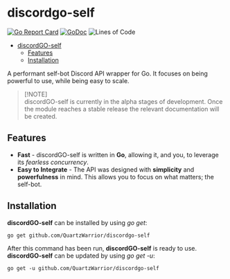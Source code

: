 # discordgo-self

[![Go Report Card](https://goreportcard.com/badge/github.com/QuartzWarrior/discordgo-self)](https://goreportcard.com/report/github.com/QuartzWarrior/discordgo-self)
[![GoDoc](https://godoc.org/github.com/QuartzWarrior/discordgo-self?status.svg)](https://godoc.org/github.com/QuartzWarrior/discordgo-self)
![Lines of Code](https://img.shields.io/github/languages/code-size/QuartzWarrior/discordgo-self)

- [discordGO-self](#selfcord)
  - [Features](#features)
  - [Installation](#installation)

A performant self-bot Discord API wrapper for Go. It focuses on being powerful to use, while being easy to scale.

> [!NOTE]\
> discordGO-self is currently in the alpha stages of development. Once the module reaches a stable release the relevant documentation will be created.

## Features

- **Fast** - discordGO-self is written in **Go**, allowing it, and you, to leverage its *fearless concurrency*.
- **Easy to Integrate** - The API was designed with **simplicity** and **powerfulness** in mind. This allows you to focus on what matters; the self-bot.

## Installation

**discordGO-self** can be installed by using *go get*:

```
go get github.com/QuartzWarrior/discordgo-self
```

After this command has been run, **discordGO-self** is ready to use. **discordGO-self** can be updated by using *go get -u*:

```
go get -u github.com/QuartzWarrior/discordgo-self
```
